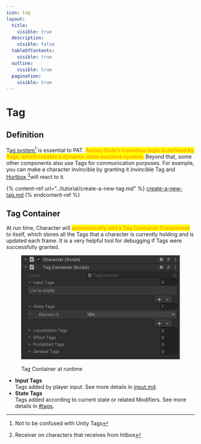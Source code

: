 ```yaml
---
icon: tag
layout:
  title:
    visible: true
  description:
    visible: false
  tableOfContents:
    visible: true
  outline:
    visible: true
  pagination:
    visible: true
---
```


# Tag

## Definition

T[ag system](#user-content-fn-1)[^1] is essential to PAT. <mark style="color:orange;">**Action State’s transition logic is defined by Tags, which creates a dynamic state machine system.**</mark> Beyond that, some other components also use Tags for communication purposes. For example, you can make a character invincible by granting it invincible Tag and [Hurtbox ](#user-content-fn-2)[^2]will react to it.

{% content-ref url="../tutorial/create-a-new-tag.md" %}
[create-a-new-tag.md](../tutorial/create-a-new-tag.md)
{% endcontent-ref %}

## Tag Container

At run time, Character will <mark style="color:orange;">**automatically add a Tag Container Component**</mark> to itself, which stores all the Tags that a character is currently holding and is updated each frame. It is a very helpful tool for debugging if Tags were successfully granted.

<figure><img src="../.gitbook/assets/image (31) (1).png" alt=""><figcaption><p>Tag Container at runtime</p></figcaption></figure>

* **Input Tags**\
  Tags added by player input. See more details in [input.md](../definition-and-inspector-detail/input.md "mention").
* **State Tags**\
  Tags added according to current state or related Modifiers. See more details in [#tags](actions/action-state.md#tags "mention").





[^1]: Not to be confused with Unity Tags

[^2]: Receiver on characters that receives from hitbox
